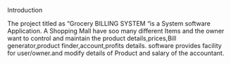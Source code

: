 
Introduction

The project titled as “Grocery BILLING SYSTEM “is a System software Application. A Shopping Mall have soo many different Items and the owner want to control and maintain the product details,prices,Bill generator,product finder,account,profits details. software provides facility for user/owner.and modify details of Product and salary of the accountant. 
